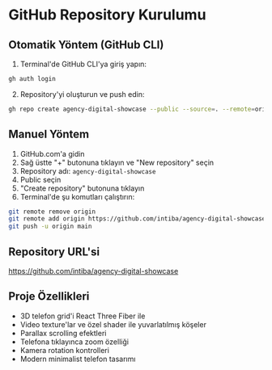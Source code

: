 # GitHub Repository Kurulumu

## Otomatik Yöntem (GitHub CLI)

1. Terminal'de GitHub CLI'ya giriş yapın:
```bash
gh auth login
```

2. Repository'yi oluşturun ve push edin:
```bash
gh repo create agency-digital-showcase --public --source=. --remote=origin --push
```

## Manuel Yöntem

1. GitHub.com'a gidin
2. Sağ üstte "+" butonuna tıklayın ve "New repository" seçin
3. Repository adı: `agency-digital-showcase`
4. Public seçin
5. "Create repository" butonuna tıklayın
6. Terminal'de şu komutları çalıştırın:

```bash
git remote remove origin
git remote add origin https://github.com/intiba/agency-digital-showcase.git
git push -u origin main
```

## Repository URL'si
https://github.com/intiba/agency-digital-showcase

## Proje Özellikleri
- 3D telefon grid'i React Three Fiber ile
- Video texture'lar ve özel shader ile yuvarlatılmış köşeler
- Parallax scrolling efektleri
- Telefona tıklayınca zoom özelliği
- Kamera rotation kontrolleri
- Modern minimalist telefon tasarımı